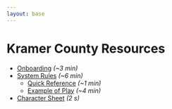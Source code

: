 ```yaml
---
layout: base
---
```


# Kramer County Resources
- [Onboarding][0] *(~3 min)*
- [System Rules][1] *(~6 min)*
    - [Quick Reference][2] *(~1 min)*
    - [Example of Play][3] *(~4 min)*
- [Character Sheet][4] *(2 s)*

[0]: Onboarding
[1]: Twee%20Rules
[2]: Twee%20Quick%20Reference
[3]: Play%20Example
[4]: character%20sheet.png